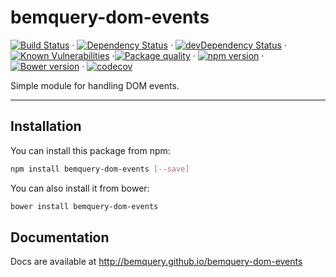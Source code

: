 # bemquery-dom-events

[![Build Status](https://travis-ci.org/BEMQuery/bemquery-dom-events.svg?branch=master)](https://travis-ci.org/BEMQuery/bemquery-dom-events) · [![Dependency Status](https://david-dm.org/BEMQuery/bemquery-dom-events.svg)](https://david-dm.org/BEMQuery/bemquery-dom-events) · [![devDependency Status](https://david-dm.org/BEMQuery/bemquery-dom-events/dev-status.svg)](https://david-dm.org/BEMQuery/bemquery-dom-events?type=dev) · [![Known Vulnerabilities](https://snyk.io/test/github/bemquery/bemquery-dom-events/badge.svg)](https://snyk.io/test/github/bemquery/bemquery-dom-events) ·[![Package quality](http://packagequality.com/badge/bemquery-dom-events.png)](http://packagequality.com/#?package=bemquery-dom-events) · [![npm version](https://badge.fury.io/js/bemquery-dom-events.svg)](https://badge.fury.io/js/bemquery-dom-events) · [![Bower version](https://badge.fury.io/bo/bemquery-dom-events.svg)](https://badge.fury.io/bo/bemquery-dom-events) · [![codecov](https://codecov.io/gh/BEMQuery/bemquery-dom-events/branch/master/graph/badge.svg)](https://codecov.io/gh/BEMQuery/bemquery-dom-events)

Simple module for handling DOM events.

---

## Installation

You can install this package from npm:
```bash
npm install bemquery-dom-events [--save]
```

You can also install it from bower:
```bash
bower install bemquery-dom-events
```

## Documentation

Docs are available at http://bemquery.github.io/bemquery-dom-events

